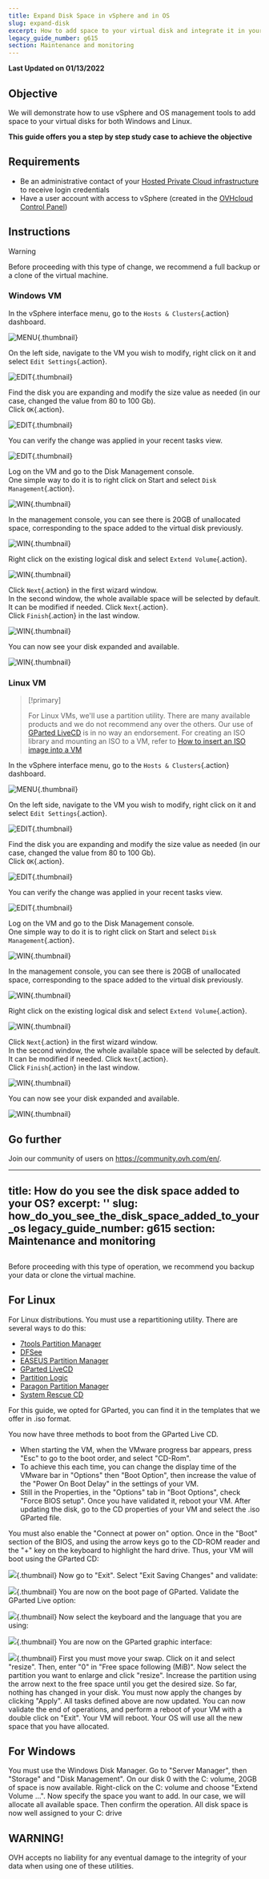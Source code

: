 ```yaml
---
title: Expand Disk Space in vSphere and in OS
slug: expand-disk
excerpt: How to add space to your virtual disk and integrate it in your VM
legacy_guide_number: g615
section: Maintenance and monitoring
---
```


**Last Updated on 01/13/2022**


## Objective

We will demonstrate how to use vSphere and OS management tools to add space to your virtual disks for both Windows and Linux.

**This guide offers you a step by step study case to achieve the objective**


## Requirements

- Be an administrative contact of your [Hosted Private Cloud infrastructure](https://www.ovhcloud.com/en-gb/enterprise/products/hosted-private-cloud/) to receive login credentials
- Have a user account with access to vSphere (created in the [OVHcloud Control Panel](https://www.ovh.com/auth/?action=gotomanager&from=https://www.ovh.co.uk/&ovhSubsidiary=GB))


## Instructions

> [!warning]
>
> Before proceeding with this type of change, we recommend a full backup or a clone of the virtual machine.
>


### Windows VM

In the vSphere interface menu, go to the `Hosts & Clusters`{.action} dashboard.

![MENU](images/en01dash.png){.thumbnail}


On the left side, navigate to the VM you wish to modify, right click on it and select `Edit Settings`{.action}.

![EDIT](images/en02vm.png){.thumbnail}


Find the disk you are expanding and modify the size value as needed (in our case, changed the value from 80 to 100 Gb).<br>
Click `OK`{.action}.

![EDIT](images/en03hdd.png){.thumbnail}


You can verify the change was applied in your recent tasks view.

![EDIT](images/en04task.png){.thumbnail}


Log on the VM and go to the Disk Management console.<br>
One simple way to do it is to right click on Start and select `Disk Management`{.action}.

![WIN](images/en05start.png){.thumbnail}


In the management console, you can see there is 20GB of unallocated space, corresponding to the space added to the virtual disk previously.

![WIN](images/en06unallocated.png){.thumbnail}


Right click on the existing logical disk and select `Extend Volume`{.action}.

![WIN](images/en07extend.png){.thumbnail}


Click `Next`{.action} in the first wizard window.<br>
In the second window, the whole available space will be selected by default. It can be modified if needed. Click `Next`{.action}.<br>
Click `Finish`{.action} in the last window.

![WIN](images/en08wiz.png){.thumbnail}


You can now see your disk expanded and available.

![WIN](images/en09done.png){.thumbnail}


### Linux VM

> [!primary]
>
> For Linux VMs, we'll use a partition utility. There are many available products and we do not recommend any over the others. Our use of [GParted LiveCD](http://gparted.sourceforge.net/livecd.php) is in no way an endorsement.
> For creating an ISO library and mounting an ISO to a VM, refer to [How to insert an ISO image into a VM](https://docs.ovh.com/gb/en/private-cloud/how_to_insert_an_iso_image_into_a_vm/)


In the vSphere interface menu, go to the `Hosts & Clusters`{.action} dashboard.

![MENU](images/en01dash.png){.thumbnail}


On the left side, navigate to the VM you wish to modify, right click on it and select `Edit Settings`{.action}.

![EDIT](images/en02vm.png){.thumbnail}


Find the disk you are expanding and modify the size value as needed (in our case, changed the value from 80 to 100 Gb).<br>
Click `OK`{.action}.

![EDIT](images/en03hdd.png){.thumbnail}


You can verify the change was applied in your recent tasks view.

![EDIT](images/en04task.png){.thumbnail}


Log on the VM and go to the Disk Management console.<br>
One simple way to do it is to right click on Start and select `Disk Management`{.action}.

![WIN](images/en05start.png){.thumbnail}


In the management console, you can see there is 20GB of unallocated space, corresponding to the space added to the virtual disk previously.

![WIN](images/en06unallocated.png){.thumbnail}


Right click on the existing logical disk and select `Extend Volume`{.action}.

![WIN](images/en07extend.png){.thumbnail}


Click `Next`{.action} in the first wizard window.<br>
In the second window, the whole available space will be selected by default. It can be modified if needed. Click `Next`{.action}.<br>
Click `Finish`{.action} in the last window.

![WIN](images/en08wiz.png){.thumbnail}


You can now see your disk expanded and available.

![WIN](images/en09done.png){.thumbnail}





## Go further

Join our community of users on <https://community.ovh.com/en/>.



---
title: How do you see the disk space added to your OS?
excerpt: ''
slug: how_do_you_see_the_disk_space_added_to_your_os
legacy_guide_number: g615
section: Maintenance and monitoring
---


## 
Before proceeding with this type of operation, we recommend you backup your data or clone the virtual machine.


## For Linux
For Linux distributions. You must use a repartitioning utility. There are several ways to do this:


- [7tools Partition Manager](http://www.7tools.com/pm/index.htm)
- [DFSee](http://www.dfsee.com/dfsee/index.php)
- [EASEUS Partition Manager](http://www.partition-tool.com)
- [GParted LiveCD](http://gparted.sourceforge.net/livecd.php)
- [Partition Logic](http://partitionlogic.org.uk)
- [Paragon Partition Manager](http://www.partition-manager.com)
- [System Rescue CD](http://www.sysresccd.org/Main_Page)


For this guide, we opted for GParted, you can find it in the templates that we offer in .iso format.

You now have three methods to boot from the GParted Live CD.

- When starting the VM, when the VMware progress bar appears, press "Esc" to go to the boot order, and select "CD-Rom".
- To achieve this each time, you can change the display time of the VMware bar in "Options" then "Boot Option", then increase the value of the "Power On Boot Delay" in the settings of your VM.
- Still in the Properties, in the  "Options" tab in "Boot Options", check "Force BIOS setup". Once you have validated it, reboot your VM. After updating the disk, go to the CD properties of your VM and select the .iso GParted file.

You must also enable the "Connect at power on" option.
Once in the "Boot" section of the BIOS, and using the arrow keys go to the CD-ROM reader and the "+" key on the keyboard to highlight the hard drive. Thus, your VM will boot using the GParted CD:

![](images/img_126.jpg){.thumbnail}
Now go to "Exit". Select "Exit Saving Changes" and validate:

![](images/img_127.jpg){.thumbnail}
You are now on the boot page of GParted. Validate the GParted Live option:

![](images/img_128.jpg){.thumbnail}
Now select the keyboard and the language that you are using:

![](images/img_129.jpg){.thumbnail}
You are now on the GParted graphic interface:

![](images/img_130.jpg){.thumbnail}
First you must move your swap. Click on it and select "resize". Then, enter "0" in "Free space following (MiB)".
Now select the partition you want to enlarge and click "resize". Increase the partition using the arrow next to the free space until you get the desired size.
So far, nothing has changed in your disk. You must now apply the changes by clicking "Apply". All tasks defined above are now updated.
You can now validate the end of operations, and perform a reboot of your VM with a double click on "Exit".
Your VM will reboot. Your OS will use all the new space that you have allocated.


## For Windows
You must use the Windows Disk Manager. Go to "Server Manager", then "Storage" and "Disk Management". On our disk 0 with the C: volume, 20GB of space is now available. Right-click on the C: volume and choose "Extend Volume ...".
Now specify the space you want to add. In our case, we will allocate all available space. Then confirm the operation.
All disk space is now well assigned to your C: drive

## WARNING!
OVH accepts no liability for any eventual damage to the integrity of your data when using one of these utilities.

